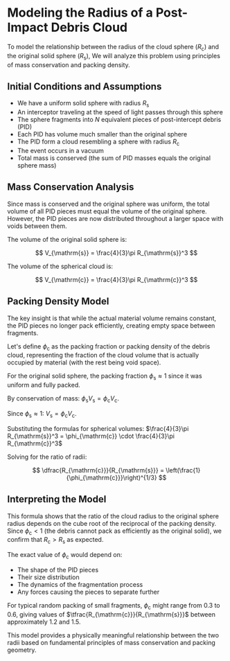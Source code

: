 # Modeling the Radius of a Post-Impact Debris Cloud

To model the relationship between the radius of the cloud sphere ($R_{\mathrm{c}}$) and the original solid sphere ($R_{\mathrm{s}}$), We will analyze this problem using principles of mass conservation and packing density.

## Initial Conditions and Assumptions

-   We have a uniform solid sphere with radius $R_{\mathrm{s}}$
-   An interceptor traveling at the speed of light passes through this sphere
-   The sphere fragments into $N$ equivalent pieces of post-intercept debris (PID)
-   Each PID has volume much smaller than the original sphere
-   The PID form a cloud resembling a sphere with radius $R_{\mathrm{c}}$
-   The event occurs in a vacuum
-   Total mass is conserved (the sum of PID masses equals the original sphere mass)

## Mass Conservation Analysis

Since mass is conserved and the original sphere was uniform, the total volume of all PID pieces must equal the volume of the original sphere. However, the PID pieces are now distributed throughout a larger space with voids between them.

The volume of the original solid sphere is:

$$ V_{\mathrm{s}} = \frac{4}{3}\pi R_{\mathrm{s}}^3 $$

The volume of the spherical cloud is:

$$ V_{\mathrm{c}} = \frac{4}{3}\pi R_{\mathrm{c}}^3 $$

## Packing Density Model

The key insight is that while the actual material volume remains constant, the PID pieces no longer pack efficiently, creating empty space between fragments.

Let's define $\phi_{\mathrm{c}}$ as the packing fraction or packing density of the debris cloud, representing the fraction of the cloud volume that is actually occupied by material (with the rest being void space).

For the original solid sphere, the packing fraction $\phi_{\mathrm{s}} \approx 1$ since it was uniform and fully packed.

By conservation of mass: $\phi_{\mathrm{s}} V_{\mathrm{s}} = \phi_{\mathrm{c}} V_{\mathrm{c}}$.

Since $\phi_{\mathrm{s}} \approx 1$: $V_{\mathrm{s}} = \phi_{\mathrm{c}} V_{\mathrm{c}}$.

Substituting the formulas for spherical volumes: $\frac{4}{3}\pi R_{\mathrm{s}}^3 = \phi_{\mathrm{c}} \cdot \frac{4}{3}\pi R_{\mathrm{c}}^3$

Solving for the ratio of radii:

$$ \dfrac{R_{\mathrm{c}}}{R_{\mathrm{s}}} = \left(\frac{1}{\phi_{\mathrm{c}}}\right)^{1/3} $$

## Interpreting the Model

This formula shows that the ratio of the cloud radius to the original sphere radius depends on the cube root of the reciprocal of the packing density. Since $\phi_ {\mathrm{c}} < 1$ (the debris cannot pack as efficiently as the original solid), we confirm that $R_ {\mathrm{c}} > R_ {\mathrm{s}}$ as expected.

The exact value of $\phi_{\mathrm{c}}$ would depend on:

-   The shape of the PID pieces
-   Their size distribution
-   The dynamics of the fragmentation process
-   Any forces causing the pieces to separate further

For typical random packing of small fragments, $\phi_{\mathrm{c}}$ might range from $0.3$ to $0.6$, giving values of $\tfrac{R_{\mathrm{c}}}{R_{\mathrm{s}}}$ between approximately $1.2$ and $1.5$.

This model provides a physically meaningful relationship between the two radii based on fundamental principles of mass conservation and packing geometry.
